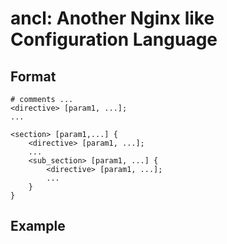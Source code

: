 ancl: Another Nginx like Configuration Language
=========================

## Format

```
# comments ...
<directive> [param1, ...];
...

<section> [param1,...] {
	<directive> [param1, ...];
	...
	<sub_section> [param1, ...] {
		<directive> [param1, ...];
		...
	}
}
```

## Example